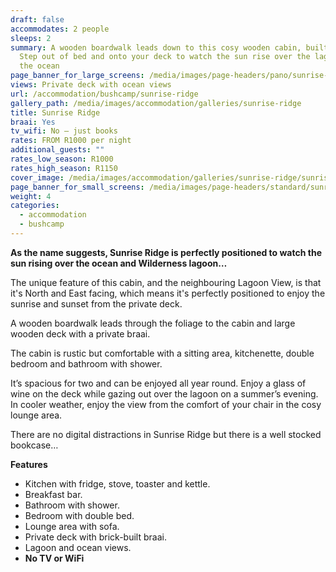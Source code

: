 ```yaml
---
draft: false
accommodates: 2 people
sleeps: 2
summary: A wooden boardwalk leads down to this cosy wooden cabin, built for two.
  Step out of bed and onto your deck to watch the sun rise over the lagoon and
  the ocean
page_banner_for_large_screens: /media/images/page-headers/pano/sunrise-ridge.jpg
views: Private deck with ocean views
url: /accommodation/bushcamp/sunrise-ridge
gallery_path: /media/images/accommodation/galleries/sunrise-ridge
title: Sunrise Ridge
braai: Yes
tv_wifi: No – just books
rates: FROM R1000 per night
additional_guests: ""
rates_low_season: R1000
rates_high_season: R1150
cover_image: /media/images/accommodation/galleries/sunrise-ridge/sunrise-ridge-cosy-corner.jpg
page_banner_for_small_screens: /media/images/page-headers/standard/sunrise-ridge.jpg
weight: 4
categories:
  - accommodation
  - bushcamp
---
```

**As the name suggests, Sunrise Ridge is perfectly positioned to watch the sun rising over the ocean and Wilderness lagoon…**

The unique feature of this cabin, and the neighbouring Lagoon View, is that it's North and East facing, which means it's perfectly positioned to enjoy the sunrise and sunset from the private deck.

A wooden boardwalk leads through the foliage to the cabin and large wooden deck with a private braai. 

The cabin is rustic but comfortable with a sitting area, kitchenette, double bedroom and bathroom with shower.  

It’s spacious for two and can be enjoyed all year round. Enjoy a glass of wine on the deck while gazing out over the lagoon on a summer’s evening. In cooler weather, enjoy the view from the comfort of your chair in the cosy lounge area.

There are no digital distractions in Sunrise Ridge but there is a well stocked bookcase…

**Features**

* Kitchen with fridge, stove, toaster and kettle.
* Breakfast bar.
* Bathroom with shower.
* Bedroom with double bed.
* Lounge area with sofa.
* Private deck with brick-built braai.
* Lagoon and ocean views.
* **No TV or WiFi**